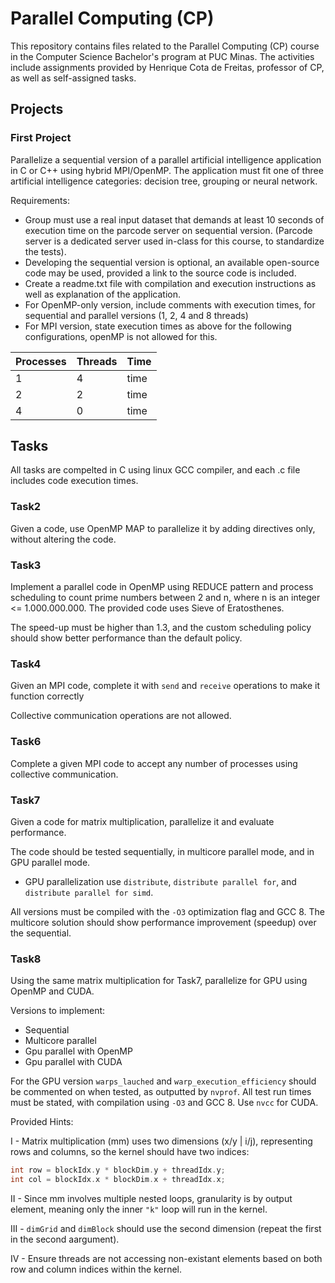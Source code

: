 # Parallel Computing (CP)
This repository contains files related to the Parallel Computing (CP) course in the Computer Science Bachelor's program at PUC Minas. The activities include assignments provided by Henrique Cota de Freitas, professor of CP, as well as self-assigned tasks.

## Projects

### First Project
Parallelize a sequential version of a parallel artificial intelligence application in C or C++ using hybrid MPI/OpenMP.
The application must fit one of three artificial intelligence categories:
decision tree, grouping or neural network.

Requirements:
- Group must use a real input dataset that demands at least 10 seconds of execution time on the parcode server on sequential version.
(Parcode server is a dedicated server used in-class for this course, to standardize the tests).
- Developing the sequential version is optional, an available open-source code may be used, provided a link to the source code is included.
- Create a readme.txt file with compilation and execution instructions as well as explanation of the application.
- For OpenMP-only version, include comments with execution times, for sequential and parallel versions (1, 2, 4 and 8 threads)
- For MPI version, state execution times as above for the following configurations, openMP is not allowed for this.
  
| Processes | Threads | Time |
| --- | --- | --- |
| 1 | 4 | time |
| 2 | 2 | time |
| 4 | 0 | time |

## Tasks
All tasks are compelted in C using linux GCC compiler, and each .c file includes code execution times.

### Task2
Given a code, use OpenMP MAP to parallelize it by adding directives only, without altering the code.

### Task3
Implement a parallel code in OpenMP using REDUCE pattern and process scheduling to count prime numbers between 2 and n, where n is an integer <= 1.000.000.000. The provided code uses Sieve of Eratosthenes.

The speed-up must be higher than 1.3, and the custom scheduling policy should show better performance than the default policy.

### Task4
Given an MPI code, complete it with `send` and `receive` operations to make it function correctly

Collective communication operations are not allowed.

### Task6
Complete a given MPI code to accept any number of processes using collective communication.

### Task7
Given a code for matrix multiplication, parallelize it and evaluate performance.

The code should be tested sequentially, in multicore parallel mode, and in GPU parallel mode.
- GPU parallelization use `distribute`, `distribute parallel for`, and `distribute parallel for simd`.

All versions must be compiled with the `-O3` optimization flag and GCC 8. The multicore solution should show performance improvement (speedup) over the sequential.

### Task8
Using the same matrix multiplication for Task7, parallelize for GPU using OpenMP and CUDA.

Versions to implement:
- Sequential
- Multicore parallel
- Gpu parallel with OpenMP
- Gpu parallel with CUDA

For the GPU version `warps_lauched` and `warp_execution_efficiency` should be commented on when tested, as outputted by `nvprof`. All test run times must be stated, with compilation using `-O3` and GCC 8. Use `nvcc` for CUDA.

Provided Hints:

I - Matrix multiplication (mm) uses two dimensions (x/y | i/j), representing rows and columns, so the kernel should have two indices:
```C
int row = blockIdx.y * blockDim.y + threadIdx.y;
int col = blockIdx.x * blockDim.x + threadIdx.x;
```
II - Since mm involves multiple nested loops, granularity is by output element, meaning only the inner `"k"` loop will run in the kernel.

III - `dimGrid` and `dimBlock` should use the second dimension (repeat the first in the second aargument).

IV - Ensure threads are not accessing non-existant elements based on both row and column indices within the kernel.
